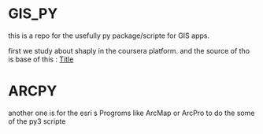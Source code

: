 # GIS_PY
this is a repo for the usefully py package/scripte for GIS apps.

first we study about shaply in the coursera platform.
and the source of tho is base of this :
[Title](https://shapely.readthedocs.io/en/stable/index.html)


# ARCPY
another one is for the esri s Progroms like ArcMap or ArcPro to do the some of the py3 scripte